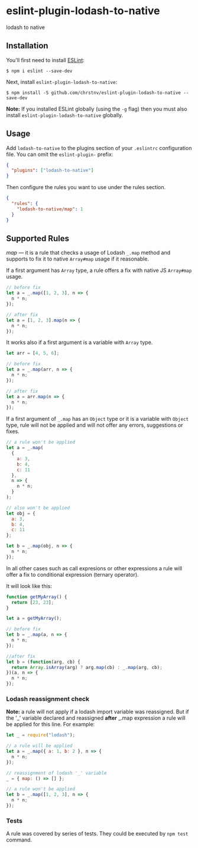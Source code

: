 # eslint-plugin-lodash-to-native

lodash to native

## Installation

You'll first need to install [ESLint](http://eslint.org):

```
$ npm i eslint --save-dev
```

Next, install `eslint-plugin-lodash-to-native`:

```
$ npm install -S github.com/chrstnv/eslint-plugin-lodash-to-native --save-dev
```

**Note:** If you installed ESLint globally (using the `-g` flag) then you must also install `eslint-plugin-lodash-to-native` globally.

## Usage

Add `lodash-to-native` to the plugins section of your `.eslintrc` configuration file. You can omit the `eslint-plugin-` prefix:

```json
{
  "plugins": ["lodash-to-native"]
}
```

Then configure the rules you want to use under the rules section.

```json
{
  "rules": {
    "lodash-to-native/map": 1
  }
}
```

## Supported Rules

_map_ — it is a rule that checks a usage of Lodash `_.map` method and supports to fix it to native `Array#map` usage if it reasonable.

If a first argument has `Array` type, a rule offers a fix with native JS `Array#map` usage.

```js
// before fix
let a = _.map([1, 2, 3], n => {
  n * n;
});

// after fix
let a = [1, 2, 3].map(n => {
  n * n;
});
```

It works also if a first argument is a variable with `Array` type.

```js
let arr = [4, 5, 6];

// before fix
let a = _.map(arr, n => {
  n * n;
});

// after fix
let a = arr.map(n => {
  n * n;
});
```

If a first argument of `_.map` has an `Object` type or it is a variable with `Object` type, rule will not be applied and will not offer any errors, suggestions or fixes.

```js
// a rule won't be applied
let a = _.map(
  {
    a: 3,
    b: 4,
    c: 11
  },
  n => {
    n * n;
  }
);

// also won't be applied
let obj = {
  a: 3,
  b: 4,
  c: 11
};

let b = _.map(obj, n => {
  n * n;
});
```

In all other cases such as call expresions or other expressions a rule will offer a fix to conditional expression (ternary operator).

It will look like this:

```js
function getMyArray() {
  return [23, 23];
}

let a = getMyArray();

// before fix
let b = _.map(a, n => {
  n * n;
});

//after fix
let b = (function(arg, cb) {
  return Array.isArray(arg) ? arg.map(cb) : _.map(arg, cb);
})(a, n => {
  n * n;
});
```

### Lodash reassignment check

**Note:** a rule will not apply if a lodash import variable was reassigned. But if the '_' variable declared and reassigned **after** _.map expression a rule will be applied for this line. For example:

```js
let _ = require("lodash");

// a rule will be applied
let a = _.map({ a: 1, b: 2 }, n => {
  n * n;
});

// reassignment of lodash '_' variable
_ = { map: () => [] };

// a rule won't be applied
let b = _.map([1, 2, 3], n => {
  n * n;
});
```

### Tests

A rule was covered by series of tests. They could be executed by `npm test` command.
